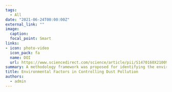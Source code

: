 ```yaml
---
tags:
  - All
date: "2021-06-24T00:00:00Z"
external_link: ""
image:
  caption: 
  focal_point: Smart
links:
- icon: photo-video
  icon_pack: fa
  name: DOI
  url: https://www.sciencedirect.com/science/article/pii/S1470160X21009523?via%3Dihub
summary: A methodology framework was proposed for identifying the environmental controls of dust pollution in western Iran using game theory and different machine-learning models. Here, we observed that the DNN model was most effective in predicting DSI in the cold and warm months of western Iran when compared to the MLR, GPR, XGB, and RF models.  
title: Environmental Factors in Controlling Dust Pollution
authors: 
  - admin
---
```

